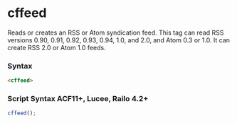 # cffeed

Reads or creates an RSS or Atom syndication feed.
 This tag can read RSS versions 0.90, 0.91, 0.92, 0.93, 0.94, 1.0, and 2.0, and Atom 0.3 or 1.0.
 It can create RSS 2.0 or Atom 1.0 feeds.

### Syntax

```html
<cffeed>
```

### Script Syntax ACF11+, Lucee, Railo 4.2+

```javascript
cffeed();
```
